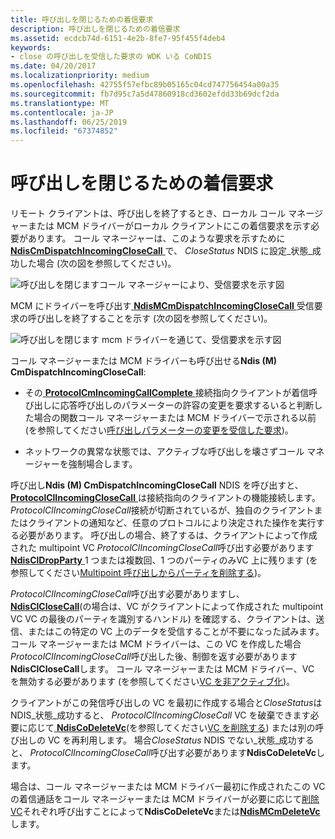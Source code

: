 ```yaml
---
title: 呼び出しを閉じるための着信要求
description: 呼び出しを閉じるための着信要求
ms.assetid: ecdcb74d-6151-4e2b-8fe7-95f455f4deb4
keywords:
- close の呼び出しを受信した要求の WDK いる CoNDIS
ms.date: 04/20/2017
ms.localizationpriority: medium
ms.openlocfilehash: 42755f57efbc89b05165c04cd747756454a00a35
ms.sourcegitcommit: fb7d95c7a5d47860918cd3602efdd33b69dcf2da
ms.translationtype: MT
ms.contentlocale: ja-JP
ms.lasthandoff: 06/25/2019
ms.locfileid: "67374852"
---
```

# <a name="incoming-request-to-close-a-call"></a>呼び出しを閉じるための着信要求





リモート クライアントは、呼び出しを終了するとき、ローカル コール マネージャーまたは MCM ドライバーがローカル クライアントにこの着信要求を示す必要があります。 コール マネージャーは、このような要求を示すために[ **NdisCmDispatchIncomingCloseCall** ](https://docs.microsoft.com/windows-hardware/drivers/ddi/content/ndis/nf-ndis-ndiscmdispatchincomingclosecall)で、 *CloseStatus* NDIS に設定\_状態\_成功した場合 (次の図を参照してください)。

![呼び出しを閉じますコール マネージャーにより、受信要求を示す図 ](images/cm-22.png)

MCM にドライバーを呼び出す[ **NdisMCmDispatchIncomingCloseCall** ](https://docs.microsoft.com/windows-hardware/drivers/ddi/content/ndis/nf-ndis-ndismcmdispatchincomingclosecall)受信要求の呼び出しを終了することを示す (次の図を参照してください)。

![呼び出しを閉じます mcm ドライバーを通じて、受信要求を示す図 ](images/fig1-22.png)

コール マネージャーまたは MCM ドライバーも呼び出せる**Ndis (M) CmDispatchIncomingCloseCall**:

-   その[ **ProtocolCmIncomingCallComplete** ](https://docs.microsoft.com/windows-hardware/drivers/ddi/content/ndis/nc-ndis-protocol_cm_incoming_call_complete)接続指向クライアントが着信呼び出しに応答呼び出しのパラメーターの許容の変更を要求するいると判断した場合の関数コール マネージャーまたは MCM ドライバーで示される以前 (を参照してください[呼び出しパラメーターの変更を受信した要求](incoming-request-to-change-call-parameters.md))。

-   ネットワークの異常な状態では、アクティブな呼び出しを壊さずコール マネージャーを強制場合します。

呼び出し**Ndis (M) CmDispatchIncomingCloseCall** NDIS を呼び出すと、 [ **ProtocolClIncomingCloseCall** ](https://docs.microsoft.com/windows-hardware/drivers/ddi/content/ndis/nc-ndis-protocol_cl_incoming_close_call)は接続指向のクライアントの機能接続します。 *ProtocolClIncomingCloseCall*接続が切断されているが、独自のクライアントまたはクライアントの通知など、任意のプロトコルにより決定された操作を実行する必要があります。 呼び出しの場合、終了するは、クライアントによって作成された multipoint VC *ProtocolClIncomingCloseCall*呼び出す必要があります[ **NdisClDropParty** ](https://docs.microsoft.com/windows-hardware/drivers/ddi/content/ndis/nf-ndis-ndiscldropparty) 1 つまたは複数回、1 つのパーティのみVC 上に残ります (を参照してください[Multipoint 呼び出しからパーティを削除する](dropping-a-party-from-a-multipoint-call.md))。

*ProtocolClIncomingCloseCall*呼び出す必要がありますし、 [ **NdisClCloseCall**](https://docs.microsoft.com/windows-hardware/drivers/ddi/content/ndis/nf-ndis-ndisclclosecall)(の場合は、VC がクライアントによって作成された multipoint VC VC の最後のパーティを識別するハンドル) を確認する、クライアントは、送信、またはこの特定の VC 上のデータを受信することが不要になった試みます。 コール マネージャーまたは MCM ドライバーは、この VC を作成した場合*ProtocolClIncomingCloseCall*呼び出した後、制御を返す必要があります**NdisClCloseCall**します。 コール マネージャーまたは MCM ドライバー、VC を無効する必要があります (を参照してください[VC を非アクティブ化](deactivating-a-vc.md))。

クライアントがこの発信呼び出しの VC を最初に作成する場合と*CloseStatus*は NDIS\_状態\_成功すると、 *ProtocolClIncomingCloseCall* VC を破棄できます必要に応じて[ **NdisCoDeleteVc**](https://docs.microsoft.com/windows-hardware/drivers/ddi/content/ndis/nf-ndis-ndiscodeletevc)(を参照してください[VC を削除する](deleting-a-vc.md)) または別の呼び出しの VC を再利用します。 場合*CloseStatus* NDIS でない\_状態\_成功すると、 *ProtocolClIncomingCloseCall*呼び出す必要があります**NdisCoDeleteVc**します。

場合は、コール マネージャーまたは MCM ドライバー最初に作成されたこの VC の着信通話をコール マネージャーまたは MCM ドライバーが必要に応じて[削除 VC](deleting-a-vc.md)それぞれ呼び出すことによって**NdisCoDeleteVc**または[**NdisMCmDeleteVc**](https://docs.microsoft.com/windows-hardware/drivers/ddi/content/ndis/nf-ndis-ndismcmdeletevc)します。

 

 





